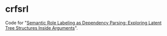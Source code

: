 # crfsrl

Code for "[Semantic Role Labeling as Dependency Parsing: Exploring Latent Tree Structures Inside Arguments](http://arxiv.org/abs/2110.06865)".
